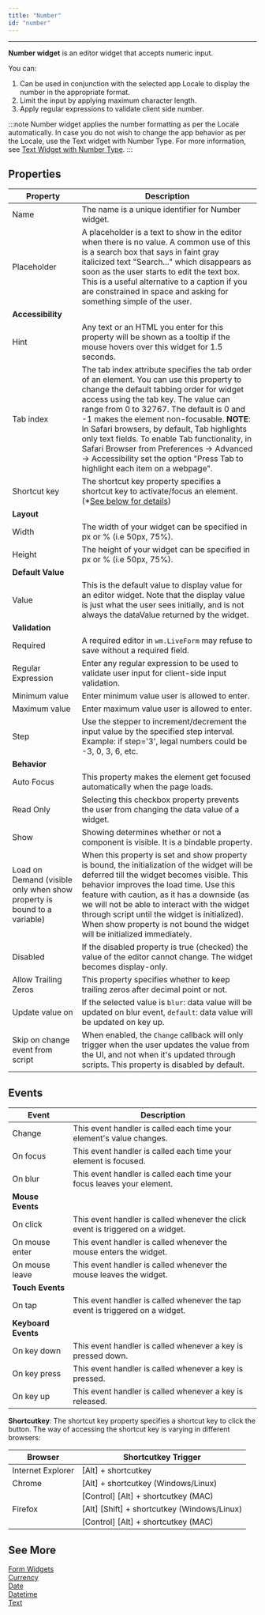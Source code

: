 ```yaml
---
title: "Number"
id: "number"
---
```

---

**Number widget** is an editor widget that accepts numeric input. 

You can:

1. Can be used in conjunction with the selected app Locale to display the number in the appropriate format.
2. Limit the input by applying maximum character length.
3. Apply regular expressions to validate client side number.

:::note
Number widget applies the number formatting as per the Locale automatically. In case you do not wish to change the app behavior as per the Locale, use the Text widget with Number Type. For more information, see [Text Widget with Number Type](/learn/app-development/widgets/form-widgets/text).
:::

## Properties

| **Property** | **Description** |
| --- | --- |
| Name | The name is a unique identifier for Number widget. |
| Placeholder | A placeholder is a text to show in the editor when there is no value. A common use of this is a search box that says in faint gray italicized text "Search..." which disappears as soon as the user starts to edit the text box. This is a useful alternative to a caption if you are constrained in space and asking for something simple of the user. |
| **Accessibility** |
| Hint | Any text or an HTML you enter for this property will be shown as a tooltip if the mouse hovers over this widget for 1.5 seconds. |
| Tab index | The tab index attribute specifies the tab order of an element. You can use this property to change the default tabbing order for widget access using the tab key. The value can range from 0 to 32767. The default is 0 and -1 makes the element non-focusable.    **NOTE**: In Safari browsers, by default, Tab highlights only text fields. To enable Tab functionality, in Safari Browser from Preferences -> Advanced -> Accessibility set the option "Press Tab to highlight each item on a webpage". |
| Shortcut key | The shortcut key property specifies a shortcut key to activate/focus an element. (*[See below for details](#shortcut)) |
| **Layout** |
| Width | The width of your widget can be specified in px or % (i.e 50px, 75%). |
| Height | The height of your widget can be specified in px or % (i.e 50px, 75%). |
| **Default Value** |
| Value | This is the default value to display value for an editor widget. Note that the display value is just what the user sees initially, and is not always the dataValue returned by the widget. |
| **Validation** |
| Required | A required editor in ```wm.LiveForm``` may refuse to save without a required field. |
| Regular Expression | Enter any regular expression to be used to validate user input for client-side input validation. |
| Minimum value | Enter minimum value user is allowed to enter. |
| Maximum value | Enter maximum value user is allowed to enter. |
| Step | Use the stepper to increment/decrement the input value by the specified step interval. Example: if step='3', legal numbers could be -3, 0, 3, 6, etc. |
| **Behavior** |
| Auto Focus | This property makes the element get focused automatically when the page loads. |
| Read Only | Selecting this checkbox property prevents the user from changing the data value of a widget. |
| Show | Showing determines whether or not a component is visible. It is a bindable property. |
| Load on Demand (visible only when show property is bound to a variable) | When this property is set and show property is bound, the initialization of the widget will be deferred till the widget becomes visible. This behavior improves the load time. Use this feature with caution, as it has a downside (as we will not be able to interact with the widget through script until the widget is initialized). When show property is not bound the widget will be initialized immediately. |
| Disabled | If the disabled property is true (checked) the value of the editor cannot change. The widget becomes display-only. |
| Allow Trailing Zeros | This property specifies whether to keep trailing zeros after decimal point or not.|
| Update value on | If the selected value is `blur`: data value will be updated on blur event, `default`: data value will be updated on key up. |
| Skip on change event from script | When enabled, the `Change` callback will only trigger when the user updates the value from the UI, and not when it's updated through scripts. This property is disabled by default. |

## Events

| Event | Description |
| --- | --- |
| Change | This event handler is called each time your element's value changes. |
| On focus | This event handler is called each time your element is focused. |
| On blur | This event handler is called each time your focus leaves your element. |
| **Mouse Events** |
| On click | This event handler is called whenever the click event is triggered on a widget. |
| On mouse enter | This event handler is called whenever the mouse enters the widget. |
| On mouse leave | This event handler is called whenever the mouse leaves the widget. |
| **Touch Events** |
| On tap | This event handler is called whenever the tap event is triggered on a widget. |
| **Keyboard Events** |
| On key down | This event handler is called whenever a key is pressed down. |
| On key press | This event handler is called whenever a key is pressed. |
| On key up | This event handler is called whenever a key is released. |

**Shortcutkey**: The shortcut key property specifies a shortcut key to click the button. The way of accessing the shortcut key is varying in different browsers:

| Browser | Shortcutkey Trigger |
| --- | --- |
| Internet Explorer | [Alt] + shortcutkey |
| Chrome | [Alt] + shortcutkey (Windows/Linux) |
|  | [Control] [Alt] + shortcutkey (MAC) |
| Firefox | [Alt] [Shift] + shortcutkey (Windows/Linux) |
|  | [Control] [Alt] + shortcutkey (MAC) |

## See More

[Form Widgets](/learn/app-development/widgets/widget-library/#form)  
[Currency](/learn/app-development/widgets/form-widgets/currency/)  
[Date](/learn/app-development/widgets/form-widgets/date-time-datetime/)  
[Datetime](/learn/app-development/widgets/form-widgets/date-time-datetime/)  
[Text](/learn/app-development/widgets/form-widgets/text/)  

